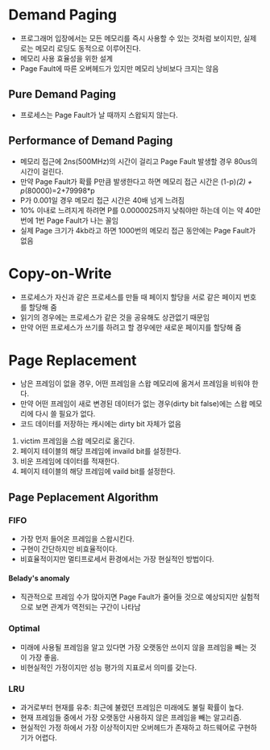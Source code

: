 # Demand Paging

* 프로그래머 입장에서는 모든 메모리를 즉시 사용할 수 있는 것처럼 보이지만, 실제로는 메모리 로딩도 동적으로 이루어진다.
* 메모리 사용 효율성을 위한 설계
* Page Fault에 따른 오버헤드가 있지만 메모리 낭비보다 크지는 않음

## Pure Demand Paging

* 프로세스는 Page Fault가 날 때까지 스왑되지 않는다.

## Performance of Demand Paging

* 메모리 접근에 2ns(500MHz)의 시간이 걸리고 Page Fault 발생할 경우 80us의 시간이 걸린다.
* 만약 Page Fault가 확률 P만큼 발생한다고 하면 메모리 접근 시간은 (1-p)*(2) + p*(80000)=2+79998*p
* P가 0.001일 경우 메모리 접근 시간은 40배 넘게 느려짐
* 10% 이내로 느려지게 하려면 P를 0.0000025까지 낮춰야만 하는데 이는 약 40만번에 1번 Page Fault가 나는 꼴임
* 실제 Page 크기가 4kb라고 하면 1000번의 메모리 접근 동안에는 Page Fault가 없음

# Copy-on-Write

* 프로세스가 자신과 같은 프로세스를 만들 때 페이지 할당을 서로 같은 페이지 번호를 할당해 줌
* 읽기의 경우에는 프로세스가 같은 것을 공유해도 상관없기 때문임
* 만약 어떤 프로세스가 쓰기를 하려고 할 경우에만 새로운 페이지를 할당해 줌

# Page Replacement

* 남은 프레임이 없을 경우, 어떤 프레임을 스왑 메모리에 옮겨서 프레임을 비워야 한다.
* 만약 어떤 프레임이 새로 변경된 데이터가 없는 경우(dirty bit false)에는 스왑 메모리에 다시 쓸 필요가 없다.
* 코드 데이터를 저장하는 캐시에는 dirty bit 자체가 없음
1. victim 프레임을 스왑 메모리로 옮긴다.
2. 페이지 테이블의 해당 프레임에 invaild bit를 설정한다.
3. 비운 프레임에 데이터를 적재한다.
4. 페이지 테이블의 해당 프레임에 vaild bit를 설정한다.

## Page Peplacement Algorithm

### FIFO

* 가장 먼저 들어온 프레임을 스왑시킨다.
* 구현이 간단하지만 비효율적이다.
* 비효율적이지만 멀티프로세서 환경에서는 가장 현실적인 방법이다.

#### Belady's anomaly

* 직관적으로 프레임 수가 많아지면 Page Fault가 줄어들 것으로 예상되지만 실험적으로 보면 관계가 역전되는 구간이 나타남

### Optimal

* 미래에 사용될 프레임을 알고 있다면 가장 오랫동안 쓰이지 않을 프레임을 빼는 것이 가장 좋음.
* 비현실적인 가정이지만 성능 평가의 지표로서 의미를 갖는다.

### LRU

* 과거로부터 현재를 유추: 최근에 불렸던 프레임은 미래에도 불릴 확률이 높다.
* 현재 프레임들 중에서 가장 오랫동안 사용하지 않은 프레임을 빼는 알고리즘.
* 현실적인 가정 하에서 가장 이상적이지만 오버헤드가 존재하고 하드웨어로 구현하기가 어렵다.
